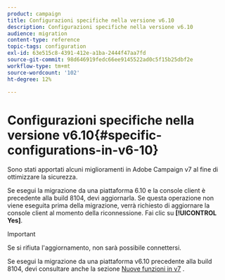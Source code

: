 ```yaml
---
product: campaign
title: Configurazioni specifiche nella versione v6.10
description: Configurazioni specifiche nella versione v6.10
audience: migration
content-type: reference
topic-tags: configuration
exl-id: 63e515c8-4391-412e-a1ba-2444f47aa7fd
source-git-commit: 98d646919fedc66ee9145522ad0c5f15b25dbf2e
workflow-type: tm+mt
source-wordcount: '102'
ht-degree: 12%

---
```


# Configurazioni specifiche nella versione v6.10{#specific-configurations-in-v6-10}

Sono stati apportati alcuni miglioramenti in Adobe Campaign v7 al fine di ottimizzare la sicurezza.

Se esegui la migrazione da una piattaforma 6.10 e la console client è precedente alla build 8104, devi aggiornarla. Se questa operazione non viene eseguita prima della migrazione, verrà richiesto di aggiornare la console client al momento della riconnessione. Fai clic su **[!UICONTROL Yes]**.

>[!IMPORTANT]
>
>Se si rifiuta l&#39;aggiornamento, non sarà possibile connettersi.

Se esegui la migrazione da una piattaforma v6.10 precedente alla build 8104, devi consultare anche la sezione [Nuove funzioni in v7](../../migration/using/general-configurations.md#new-features-in-v7) .

